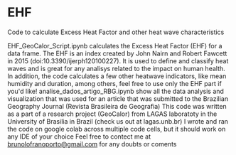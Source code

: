 # EHF
Code to calculate Excess Heat Factor and other heat wave characteristics

EHF_GeoCalor_Script.ipynb calculates the Excess Heat Factor (EHF) for a data frame. The EHF is an index created by John Nairn and Robert Fawcett in 2015 (doi:10.3390/ijerph120100227). It is used to define and classify heat waves and is great for any analisys related to the impact on human health. In addition, the code calculates a few other heatwave indicators, like mean humidity and duration, among others, feel free to use only the EHF part if you'd like!
analise_dados_artigo_RBG.ipynb show all the data analysis and visualization that was used for an article that was submitted to the Brazilian Geography Journal (Revista Brasileira de Geografia)
This code was written as a part of a research project (GeoCalor) from LAGAS laboratoty in the University of Brasilia in Brazil (check us out at lagas.unb.br)
I wrote and ran the code on google colab across multiple code cells, but it should work on any IDE of your choice
Feel free to contect me at brunolofranoporto@gmail.com for any doubts or coments
